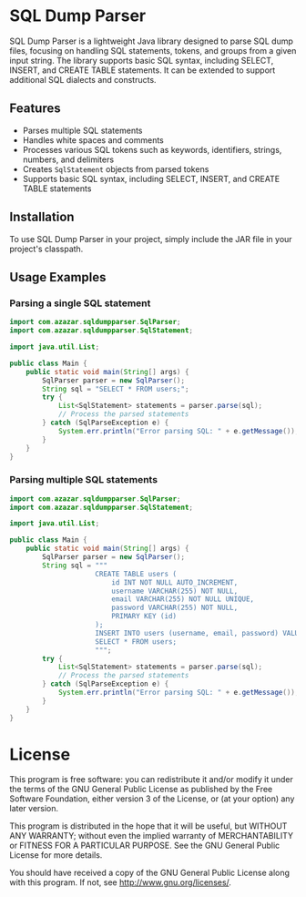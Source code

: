 # SQL Dump Parser

SQL Dump Parser is a lightweight Java library designed to parse SQL dump files, focusing on handling SQL statements, tokens, and groups from a given input string. The library supports basic SQL syntax, including SELECT, INSERT, and CREATE TABLE statements. It can be extended to support additional SQL dialects and constructs.

## Features

- Parses multiple SQL statements
- Handles white spaces and comments
- Processes various SQL tokens such as keywords, identifiers, strings, numbers, and delimiters
- Creates `SqlStatement` objects from parsed tokens
- Supports basic SQL syntax, including SELECT, INSERT, and CREATE TABLE statements

## Installation

To use SQL Dump Parser in your project, simply include the JAR file in your project's classpath.

## Usage Examples

### Parsing a single SQL statement

```java
import com.azazar.sqldumpparser.SqlParser;
import com.azazar.sqldumpparser.SqlStatement;

import java.util.List;

public class Main {
    public static void main(String[] args) {
        SqlParser parser = new SqlParser();
        String sql = "SELECT * FROM users;";
        try {
            List<SqlStatement> statements = parser.parse(sql);
            // Process the parsed statements
        } catch (SqlParseException e) {
            System.err.println("Error parsing SQL: " + e.getMessage());
        }
    }
}
```

### Parsing multiple SQL statements

```java
import com.azazar.sqldumpparser.SqlParser;
import com.azazar.sqldumpparser.SqlStatement;

import java.util.List;

public class Main {
    public static void main(String[] args) {
        SqlParser parser = new SqlParser();
        String sql = """
                     CREATE TABLE users (
                         id INT NOT NULL AUTO_INCREMENT,
                         username VARCHAR(255) NOT NULL,
                         email VARCHAR(255) NOT NULL UNIQUE,
                         password VARCHAR(255) NOT NULL,
                         PRIMARY KEY (id)
                     );
                     INSERT INTO users (username, email, password) VALUES ('test', 'test@example.com', 'password');
                     SELECT * FROM users;
                     """;
        try {
            List<SqlStatement> statements = parser.parse(sql);
            // Process the parsed statements
        } catch (SqlParseException e) {
            System.err.println("Error parsing SQL: " + e.getMessage());
        }
    }
}
```

# License

This program is free software: you can redistribute it and/or modify it under the terms of the GNU General Public License as published by the Free Software Foundation, either version 3 of the License, or (at your option) any later version.

This program is distributed in the hope that it will be useful, but WITHOUT ANY WARRANTY; without even the implied warranty of MERCHANTABILITY or FITNESS FOR A PARTICULAR PURPOSE. See the GNU General Public License for more details.

You should have received a copy of the GNU General Public License along with this program. If not, see http://www.gnu.org/licenses/.
